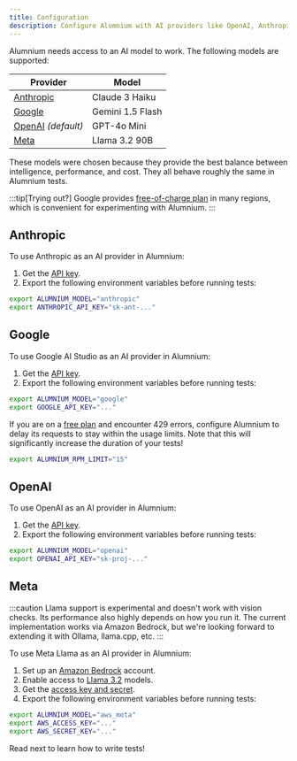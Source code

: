 ```yaml
---
title: Configuration
description: Configure Alumnium with AI providers like OpenAI, Anthropic, Google, and Meta. Learn how to set up API keys and environment variables for test automation.
---
```


Alumnium needs access to an AI model to work. The following models are supported:

| Provider                | Model            |
| ----------------------- | ---------------- |
| [Anthropic][1]          | Claude 3 Haiku   |
| [Google][2]             | Gemini 1.5 Flash |
| [OpenAI][3] _(default)_ | GPT-4o Mini      |
| [Meta][8]               | Llama 3.2 90B    |

These models were chosen because they provide the best balance between intelligence, performance, and cost. They all behave roughly the same in Alumnium tests.

:::tip[Trying out?]
Google provides [free-of-charge plan][7] in many regions, which is convenient for experimenting with Alumnium.
:::

## Anthropic

To use Anthropic as an AI provider in Alumnium:

1. Get the [API key][4].
2. Export the following environment variables before running tests:

```bash
export ALUMNIUM_MODEL="anthropic"
export ANTHROPIC_API_KEY="sk-ant-..."
```

## Google

To use Google AI Studio as an AI provider in Alumnium:

1. Get the [API key][5].
2. Export the following environment variables before running tests:

```bash
export ALUMNIUM_MODEL="google"
export GOOGLE_API_KEY="..."
```

If you are on a [free plan][7] and encounter 429 errors, configure Alumnium to delay its requests to stay within the usage limits. Note that this will significantly increase the duration of your tests!

```bash
export ALUMNIUM_RPM_LIMIT="15"
```

## OpenAI

To use OpenAI as an AI provider in Alumnium:

1. Get the [API key][6].
2. Export the following environment variables before running tests:

```bash
export ALUMNIUM_MODEL="openai"
export OPENAI_API_KEY="sk-proj-..."
```

## Meta

:::caution
Llama support is experimental and doesn't work with vision checks. Its performance also highly depends on how you run it. The current implementation works via Amazon Bedrock, but we're looking forward to extending it with Ollama, llama.cpp, etc.
:::

To use Meta Llama as an AI provider in Alumnium:

1. Set up an [Amazon Bedrock][9] account.
2. Enable access to [Llama 3.2][10] models.
3. Get the [access key and secret][11].
4. Export the following environment variables before running tests:

```bash
export ALUMNIUM_MODEL="aws_meta"
export AWS_ACCESS_KEY="..."
export AWS_SECRET_KEY="..."
```

Read next to learn how to write tests!

[1]: https://www.anthropic.com
[2]: https://aistudio.google.com
[3]: https://openai.com
[4]: https://docs.anthropic.com/en/api/getting-started
[5]: https://aistudio.google.com/app/apikey
[6]: https://help.openai.com/en/articles/4936850-where-do-i-find-my-openai-api-key
[7]: https://ai.google.dev/gemini-api/docs/billing
[8]: https://www.llama.com
[9]: https://aws.amazon.com/bedrock/
[10]: https://aws.amazon.com/bedrock/llama/
[11]: https://docs.aws.amazon.com/IAM/latest/UserGuide/id_credentials_access-keys.html
